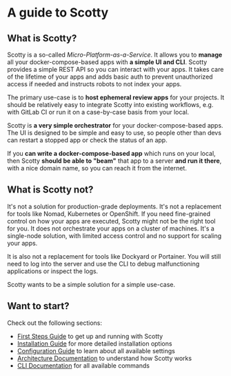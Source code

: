 # A guide to Scotty


## What is Scotty?

Scotty is a so-called *Micro-Platform-as-a-Service*. It allows you to **manage** all your
docker-compose-based apps with **a simple UI and CLI**. Scotty provides a simple
REST API so you can interact with your apps. It takes care of the lifetime
of your apps and adds basic auth to prevent unauthorized access if needed and
instructs robots to not index your apps.

The primary use-case is to **host ephemeral review apps** for your projects. It
should be relatively easy to integrate Scotty into existing workflows,
e.g. with GitLab CI or run it on a case-by-case basis from your local.

Scotty is **a very simple orchestrator** for your docker-compose-based apps. The UI
is designed to be simple and easy to use, so people other than devs can restart
a stopped app or check the status of an app.

If you **can write a docker-compose-based app** which runs on your local, then
Scotty **should be able to "beam"** that app to a server **and run it there**, with a
nice domain name, so you can reach it from the internet.

## What is Scotty not?

It's not a solution for production-grade deployments. It's not a replacement for
tools like Nomad, Kubernetes or OpenShift. If you need fine-grained control on
how your apps are executed, Scotty might not be the right tool for you.
It does not orchestrate your apps on a cluster of machines.
It's a single-node solution, with limited access control and no support for
scaling your apps.

It is also not a replacement for tools like Dockyard or Portainer. You
will still need to log into the server and use the CLI to debug malfunctioning
applications or inspect the logs.

Scotty wants to be a simple solution for a simple use-case.

## Want to start?

Check out the following sections:

* [First Steps Guide](first-steps.md) to get up and running with Scotty
* [Installation Guide](installation.md) for more detailed installation options
* [Configuration Guide](configuration.md) to learn about all available settings
* [Architecture Documentation](architecture.md) to understand how Scotty works
* [CLI Documentation](cli.md) for all available commands
